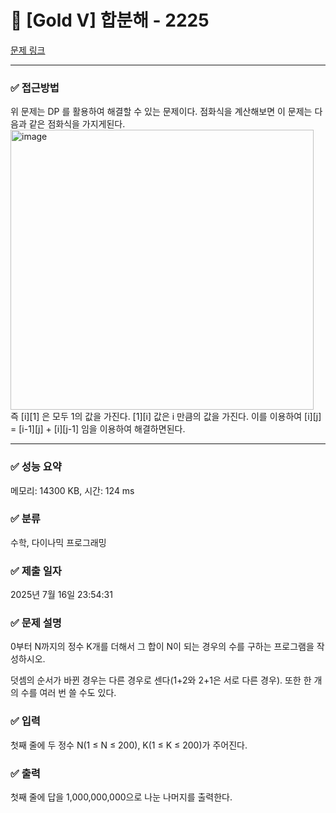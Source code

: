 # 📁 [Gold V] 합분해 - 2225 

[문제 링크](https://www.acmicpc.net/problem/2225) 

<hr>

### ✅ 접근방법
위 문제는 DP 를 활용하여 해결할 수 있는 문제이다. 점화식을 계산해보면 이 문제는 다음과 같은 점화식을 가지게된다.
<img width="485" height="448" alt="image" src="https://github.com/user-attachments/assets/2785c61d-3530-4ddc-abf6-3d48eb32f15d" /> <br>
즉 [i][1] 은 모두 1의 값을 가진다. [1][i] 값은 i 만큼의 값을 가진다. 이를 이용하여 [i][j] = [i-1][j] + [i][j-1] 임을 이용하여 해결하면된다.

<hr>

### ✅ 성능 요약

메모리: 14300 KB, 시간: 124 ms

### ✅ 분류

수학, 다이나믹 프로그래밍

### ✅ 제출 일자

2025년 7월 16일 23:54:31

### ✅ 문제 설명

<p>0부터 N까지의 정수 K개를 더해서 그 합이 N이 되는 경우의 수를 구하는 프로그램을 작성하시오.</p>

<p>덧셈의 순서가 바뀐 경우는 다른 경우로 센다(1+2와 2+1은 서로 다른 경우). 또한 한 개의 수를 여러 번 쓸 수도 있다.</p>

### ✅ 입력 

 <p>첫째 줄에 두 정수 N(1 ≤ N ≤ 200), K(1 ≤ K ≤ 200)가 주어진다.</p>

### ✅ 출력 

 <p>첫째 줄에 답을 1,000,000,000으로 나눈 나머지를 출력한다.</p>

